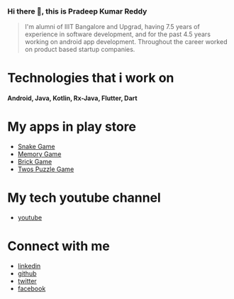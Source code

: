 

<!--
**kpradeepkumarreddy/kpradeepkumarreddy** is a ✨ _special_ ✨ repository because its `README.md` (this file) appears on your GitHub profile.

Here are some ideas to get you started:

- 🔭 I’m currently working on ...
- 🌱 I’m currently learning ...
- 👯 I’m looking to collaborate on ...
- 🤔 I’m looking for help with ...
- 💬 Ask me about ...
- 📫 How to reach me: ...
- 😄 Pronouns: ...
- ⚡ Fun fact: ...
-->
### Hi there 👋, this is Pradeep Kumar Reddy
> I'm alumni of IIIT Bangalore and Upgrad, having 7.5 years of experience in software development, and for the past 4.5 years working on android app development. Throughout the career worked on product based startup companies.

# Technologies that i work on
#### Android,  Java,  Kotlin,  Rx-Java,  Flutter,  Dart


# My apps in play store
* [Snake Game](https://play.google.com/store/apps/details?id=com.pradeep.snakegame)
* [Memory Game](https://play.google.com/store/apps/details?id=com.pradeep.memorygame)
* [Brick Game](https://play.google.com/store/apps/details?id=com.pradeep.brickgame)
* [Twos Puzzle Game](https://play.google.com/store/apps/details?id=com.pradeep.twos)

# My tech youtube channel
* [youtube](https://www.youtube.com/channel/UC1aZ1UmpEmZwa9Y6XBvvPgg)

# Connect with me
* [linkedin](https://www.linkedin.com/in/pradeepkumarreddyk/)
* [github](https://github.com/kpradeepkumarreddy)
* [twitter](https://twitter.com/PradeepKumRed1)
* [facebook](https://www.facebook.com/PradeepKumarKReddy/)
